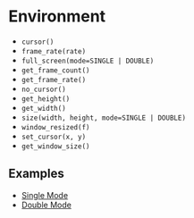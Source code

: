 # Environment

- `cursor()`
- `frame_rate(rate)`
- `full_screen(mode=SINGLE | DOUBLE)`
- `get_frame_count()`
- `get_frame_rate()`
- `no_cursor()`
- `get_height()`
- `get_width()`
- `size(width, height, mode=SINGLE | DOUBLE)`
- `window_resized(f)`
- `set_cursor(x, y)`
- `get_window_size()`

## Examples

- [Single Mode](https://github.com/charming-art/charming/blob/master/tests/test_environment_single.py)
- [Double Mode](https://github.com/charming-art/charming/blob/master/tests/test_environment_double.py)
  